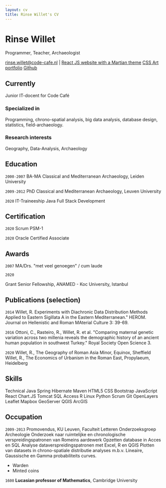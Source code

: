 ```yaml
---
layout: cv
title: Rinse Willet's CV
---
```

# Rinse Willet
Programmer, Teacher, Archaeologist

<div id="webaddress">
<a href="rinse.willet@code-cafe.nl">rinse.willet@code-cafe.nl</a>
| <a href="https://spacedashboard.top/">React JS website with a Martian theme</a>
  <a href="https://rinse-css-art-portfolio.web.app/">CSS Art portfolio</a>
  <a href="https://github.com/RinseWillet">Github</a>
</div>


## Currently

Junior IT-docent for Code Café

### Specialized in

Programming, chrono-spatial analysis, big data analysis, database design, statistics, field-archaeology.

### Research interests

Geography, Data-Analysis, Archaeology

## Education

`2000-2007`
BA-MA Classical and Mediterranean Archaeology, Leiden University

`2009-2012`
PhD Classical and Mediterranean Archaeology, Leuven University

`2020`
IT-Traineeship Java Full Stack Development

## Certification

`2020`
Scrum PSM-1

`2020`
Oracle Certified Associate

## Awards

`2007`
MA/Drs. "met veel genoegen" / cum laude

`2020`

Grant Senior Fellowship, ANAMED - Koc University, Istanbul

## Publications (selection)

`2014`
Willet, R. Experiments with Diachronic Data Distribution Methods Applied to Eastern Sigillata A in the Eastern Mediterranean." HEROM. Journal on Hellenistic and Roman MAterial Culture 3: 39-69.

`2016`
Ottoni, C., Rasteiro, R., Willet, R. et al. "Comparing maternal genetic variation across two millenia reveals the demographic history of an ancient human population in southwest Turkey." Royal Society Open Science 3.

`2020`
Willet, R., The Geography of Roman Asia Minor, Equinox, Sheffield
Willet, R., The Economics of Urbanism in the Roman East, Propylaeum, Heidelberg

## Skills
Technical
Java
Spring
Hibernate
Maven
HTML5
CSS
Bootstrap
JavaScript
React
Chart.JS
Tomcat
SQL
Access
R
Linux
Python
Scrum
Git
OpenLayers
Leaflet
Mapbox
GeoServer
QGIS
ArcGIS

## Occupation

`2009-2013`
Promovendus, KU Leuven, Faculteit Letteren Onderzoeksgroep Archeologie
Onderzoek naar ruimtelijke en chronologische verspreidingspatronen van Romeins aardewerk
Opzetten database in Acces en SQL
Analyse dataverspreidingspatronen met Excel, R en QGIS
Plotten van datasets in chrono-spatiale distributie analyses m.b.v. Lineaire, Gaussische en Gamma probabiliteits curves.

- Warden
- Minted coins

`1600`
__Lucasian professor of Mathematics__, Cambridge University



<!-- ### Footer

Last updated: May 2013 -->


